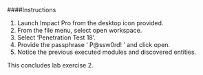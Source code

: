 ####Instructions

1. Launch Impact Pro from the desktop icon provided. 
2. From the file menu, select open workspace.
3. Select ‘Penetration Test 18’.
4. Provide the passphrase ‘ P@ssw0rd! ’ and click open. 
5. Notice the previous executed modules and discovered entities. 

This concludes lab exercise 2.
